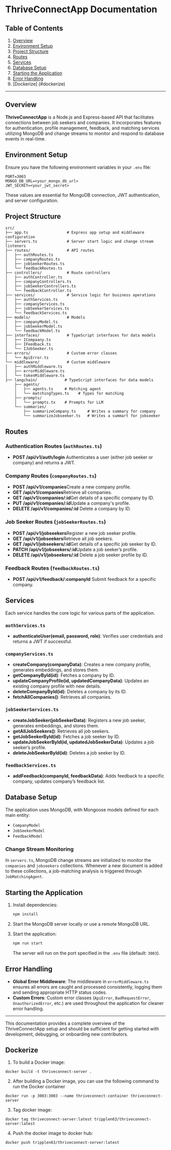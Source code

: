 # ThriveConnectApp Documentation

## Table of Contents

1. [Overview](#overview)
2. [Environment Setup](#environment-setup)
3. [Project Structure](#project-structure)
4. [Routes](#routes)
5. [Services](#services)
6. [Database Setup](#database-setup)
7. [Starting the Application](#starting-the-application)
8. [Error Handling](#error-handling)
9. [Dockerize] (#dockerize)

---

## Overview

**ThriveConnectApp** is a Node.js and Express-based API that facilitates connections between job seekers and companies. It incorporates features for authentication, profile management, feedback, and matching services utilizing MongoDB and change streams to monitor and respond to database events in real-time.

## Environment Setup

Ensure you have the following environment variables in your `.env` file:

```plaintext
PORT=3003
MONGO_DB_URL=<your_mongo_db_url>
JWT_SECRET=<your_jwt_secret>
```

These values are essential for MongoDB connection, JWT authentication, and server configuration.

## Project Structure

```plaintext
src/
├── app.ts                 # Express app setup and middleware configuration
├── servers.ts             # Server start logic and change stream listeners
├── routes/                # API routes
│   ├── authRoutes.ts
│   ├── companyRoutes.ts
│   ├── jobSeekerRoutes.ts
│   └── feedbackRoutes.ts
├── controllers/           # Route controllers
│   ├── authController.ts
│   ├── companyControllers.ts
│   ├── jobSeekerControllers.ts
│   └── feedbackController.ts
├── services/              # Service logic for business operations
│   ├── authServices.ts
│   ├── companyServices.ts
│   ├── jobSeekerServices.ts
│   └── feedbackServices.ts
├── models/                # Models
│   ├── companyModel.ts
│   ├── jobSeekerModel.ts
│   └── feedbackModel.ts
├── interfaces/            # TypeScript interfaces for data models
│   ├── ICompaany.ts
│   ├── IFeedback.ts
│   └── IJobSeeker.ts
├── errors/                # Custom error classes
│   └── ApiError.ts
└── middleware/            # Custom middleware
│   ├── authMiddleware.ts
│   ├── errorMiddleware.ts
│   └── tokenMiddleware.ts
├── langchain/            # TypeScript interfaces for data models
    ├── agents/
    │   ├── agents.ts     # Matching agent
    │   └── matchingTypes.ts    # Types for matching
    ├── prompts/
    │   └── prompts.tx    # Prompts for LLM
    └── summaries/
        ├── summarizeCompany.ts     # Writes a summary for company
        └── summarizeJobseeker.ts   # Writes a summart for jobseeker
```

## Routes

### Authentication Routes (`authRoutes.ts`)

- **POST /api/v1/auth/login**
  Authenticates a user (either job seeker or company) and returns a JWT.

### Company Routes (`companyRoutes.ts`)

- **POST /api/v1/companies**Create a new company profile.
- **GET /api/v1/companies**Retrieve all companies.
- **GET /api/v1/companies/:id**Get details of a specific company by ID.
- **PUT /api/v1/companies/:id**Update a company's profile.
- **DELETE /api/v1/companies/:id**
  Delete a company by ID.

### Job Seeker Routes (`jobSeekerRoutes.ts`)

- **POST /api/v1/jobseekers**Register a new job seeker profile.
- **GET /api/v1/jobseekers**Retrieve all job seekers.
- **GET /api/v1/jobseekers/:id**Get details of a specific job seeker by ID.
- **PATCH /api/v1/jobseekers/:id**Update a job seeker’s profile.
- **DELETE /api/v1/jobseekers/:id**
  Delete a job seeker profile by ID.

### Feedback Routes (`feedbackRoutes.ts`)

- **POST /api/v1/feedback/:companyId**
  Submit feedback for a specific company.

## Services

Each service handles the core logic for various parts of the application.

### `authServices.ts`

- **authenticateUser(email, password, role)**: Verifies user credentials and returns a JWT if successful.

### `companyServices.ts`

- **createCompany(companyData)**: Creates a new company profile, generates embeddings, and stores them.
- **getCompanyById(id)**: Fetches a company by ID.
- **updateCompanyProfile(id, updatedCompanyData)**: Updates an existing company profile with new details.
- **deleteCompanyById(id)**: Deletes a company by its ID.
- **fetchAllCompanies()**: Retrieves all companies.

### `jobSeekerServices.ts`

- **createJobSeeker(jobSeekerData)**: Registers a new job seeker, generates embeddings, and stores them.
- **getAllJobSeekers()**: Retrieves all job seekers.
- **getJobSeekerById(id)**: Fetches a job seeker by ID.
- **updateJobSeekerById(id, updatedJobSeekerData)**: Updates a job seeker’s profile.
- **deleteJobSeekerById(id)**: Deletes a job seeker by ID.

### `feedbackServices.ts`

- **addFeedback(companyId, feedbackData)**: Adds feedback to a specific company, updates company’s feedback list.

## Database Setup

The application uses MongoDB, with Mongoose models defined for each main entity:

- `CompanyModel`
- `JobSeekerModel`
- `FeedbackModel`

### Change Stream Monitoring

In `servers.ts`, MongoDB change streams are initialized to monitor the `companies` and `jobseekers` collections. Whenever a new document is added to these collections, a job-matching analysis is triggered through `JobMatchingAgent`.

## Starting the Application

1. Install dependencies:
   ```bash
   npm install
   ```
2. Start the MongoDB server locally or use a remote MongoDB URL.
3. Start the application:

   ```bash
   npm run start
   ```

   The server will run on the port specified in the `.env` file (default: `3003`).

## Error Handling

- **Global Error Middleware**: The middleware in `errorMiddleware.ts` ensures all errors are caught and processed consistently, logging them and sending appropriate HTTP status codes.
- **Custom Errors**: Custom error classes (`ApiError`, `BadRequestError`, `UnauthorizedError`, etc.) are used throughout the application for cleaner error handling.

---

This documentation provides a complete overview of the ThriveConnectApp setup and should be sufficient for getting started with development, debugging, or onboarding new contributors.

## Dockerize

1. To build a Docker image:

```
docker build -t thriveconnect-server .
```

2. After building a Docker image, you can use the following command to run the Docker container

```
docker run -p 3003:3003 --name thriveconnect-container thriveconnect-server
```

3. Tag docker image:

```
docker tag thriveconnect-server:latest tripplen63/thriveconnect-server:latest
```

4. Push the docker image to docker hub:

```
docker push tripplen63/thriveconnect-server:latest
```
